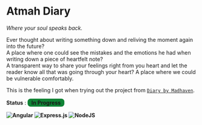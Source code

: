 # Atmah Diary

_Where your soul speaks back._

Ever thought about writing something down and reliving the moment again into the future?  
A place where one could see the mistakes and the emotions he had when writing down a piece of heartfelt note?  
A transparent way to share your feelings right from you heart and let the reader know all that was going through your heart? A place where we could be vulnerable comfortably.

This is the feeling I got when trying out the project from [`Diary by Madhaven`](https://github.com/madhaven/Diary).

**Status** : <span style="display: inline-block; background: #0f8335; width: fit-content; padding: 2px 10px; border-radius:8px"> <b>In Progress<b> </span>

![Angular](https://img.shields.io/badge/angular-%23DD0031.svg?style=for-the-badge&logo=angular&logoColor=white) ![Express.js](https://img.shields.io/badge/express.js-%23404d59.svg?style=for-the-badge&logo=express&logoColor=%2361DAFB) ![NodeJS](https://img.shields.io/badge/node.js-6DA55F?style=for-the-badge&logo=node.js&logoColor=white)
